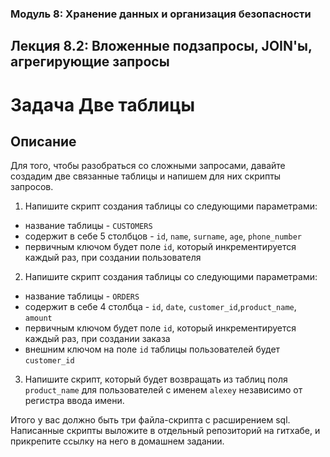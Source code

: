 ### Модуль 8: Хранение данных и организация безопасности
## Лекция 8.2: Вложенные подзапросы, JOIN'ы, агрегирующие запросы

# Задача Две таблицы

## Описание
Для того, чтобы разобраться со сложными запросами, давайте создадим две связанные таблицы и напишем для них скрипты запросов.

1. Напишите скрипт создания таблицы со следующими параметрами:
 - название таблицы - `CUSTOMERS`
 - содержит в себе 5 столбцов - `id`, `name`, `surname`, `age`, `phone_number`
 - первичным ключом будет поле `id`, который инкрементируется каждый раз, при создании пользователя

2. Напишите скрипт создания таблицы со следующими параметрами:
 - название таблицы - `ORDERS`
 - содержит в себе 4 столбца - `id`, `date`, `customer_id`,`product_name`, `amount`
 - первичным ключом будет поле `id`, который инкрементируется каждый раз, при создании заказа
 - внешним ключом на поле `id` таблицы пользователей будет `customer_id`
 
3. Напишите скрипт, который будет возвращать из таблиц поля `product_name` для пользователей с именем `alexey` независимо от регистра ввода имени.

Итого у вас должно быть три файла-скрипта с расширением sql. Написанные скрипты выложите в отдельный репозиторий на гитхабе, и прикрепите ссылку на него в домашнем задании.
